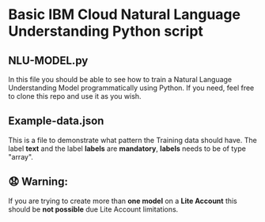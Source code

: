 # Basic IBM Cloud Natural Language Understanding Python script

## NLU-MODEL.py
In this file you should be able to see how to train a Natural Language Understanding Model programmatically using Python.
If you need, feel free to clone this repo and use it as you wish.

## Example-data.json
This is a file to demonstrate what pattern the Training data should have.
The label **text** and the label **labels** are **mandatory**, **labels** needs to be of type "array".

## 😧 Warning:
If you are trying to create more than **one model** on a **Lite Account** this should be **not possible** due Lite Account limitations.

